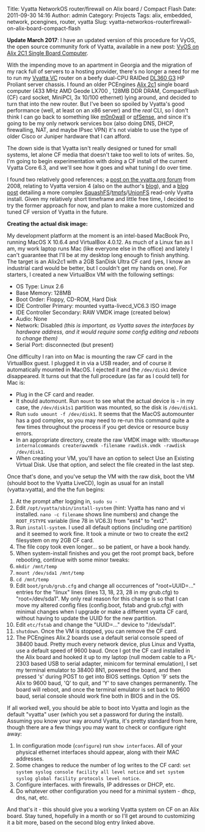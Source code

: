 Title: Vyatta NetworkOS router/firewall on Alix board / Compact Flash
Date: 2011-09-30 14:16
Author: admin
Category: Projects
Tags: alix, embedded, network, pcengines, router, vyatta
Slug: vyatta-networkos-routerfirewall-on-alix-board-compact-flash

__Update March 2017__: I have an updated version of this procedure for VyOS,
the open source community fork of Vyatta, available in a new post:
[VyOS on Alix 2C1 Single Board Computer](/2017/03/vyos-on-alix-2c1-single-board-computer/).

With the impending move to an apartment in Georgia and the migration of
my rack full of servers to a hosting provider, there's no longer a need
for me to run my [Vyatta VC](http://www.vyatta.org/) router on a beefy
dual-CPU RAIDed [DL360
G3](http://h18000.www1.hp.com/products/quickspecs/11504_na/11504_na.HTML)
HP Proliant server chassis. I found an older PCEngines [Alix
2c1](http://pcengines.ch/alix2c1.htm) single board computer (433 MHz AMD
Geode LX700 , 128MB DDR DRAM, CompactFlash (CF) card socket, MiniPCI, 3x
10/100 ethernet) lying around, and decided to turn that into the new
router. But I've been so spoiled by Vyatta's good performance (well, at
least on an x86 server) and the *real* CLI, so I don't think I can go
back to something like [m0n0wall](http://m0n0.ch/wall/) or
[pfSense](http://www.pfsense.org/), and since it's going to be my only
network services box (also doing DNS, DHCP, firewalling, NAT, and maybe
IPsec VPN) it's not viable to use the type of older Cisco or Juniper
hardware that I can afford.

The down side is that Vyatta isn't really designed or tuned for small
systems, let alone CF media that doesn't take too well to lots of
writes. So, I'm going to begin experimentation with doing a CF install
of the current Vyatta Core 6.3, and we'll see how it goes and what
tuning I do over time.

I found two relatively good references; a [post on the vyatta.org
forum](http://www.vyatta.org/forum/viewtopic.php?t=502) from 2008,
relating to Vyatta version 4 (also on the author's
[blog](http://dataflip.blogspot.com/2008/06/optimizing-vyatta-for-compact-flash.html)),
and a [blog
post](http://peytongroup.wordpress.com/2010/02/16/vyatta-community-on-a-compact-flash/)
detailing a more complex
[SquashFS](http://squashfs.sourceforge.net/)/[tmpfs](http://en.wikipedia.org/wiki/Tmpfs)/[UnionFS](http://unionfs.filesystems.org/)
read-only Vyatta install. Given my relatively short timeframe and little
free time, I decided to try the former approach for now, and plan to
make a more customized and tuned CF version of Vyatta in the future.

**Creating the actual disk image:**

My development platform at the moment is an intel-based MacBook Pro,
running MacOS X 10.6.4 and VirtualBox 4.0.12. As much of a Linux fan as
I am, my work laptop runs Mac (like everyone else in the office) and
lately I can't guarantee that I'll be at my desktop long enough to
finish anything. The target is an Alix2c1 with a 2GB SanDisk Ultra CF
card (yes, I know an industrial card would be better, but I couldn't get
my hands on one). For starters, I created a new VirtualBox VM with the
following settings:

-   OS Type: Linux 2.6
-   Base Memory: 128MB
-   Boot Order: Floppy, CD-ROM, Hard Disk
-   IDE Controller Primary: mounted vyatta-livecd\_VC6.3 ISO image
-   IDE Controller Secondary: RAW VMDK image (created below)
-   Audio: None
-   Network: Disabled *(this is important, as Vyatta saves the
    interfaces by hardware address, and it would require some config
    editing and reboots to change them)*
-   Serial Port: disconnected (but present)

One difficulty I ran into on Mac is mounting the raw CF card in the
VirtualBox guest. I plugged it in via a USB reader, and of course it
automatically mounted in MacOS. I ejected it and the `/dev/disk1` device
disappeared. It turns out that the full procedure (as far as I could
tell) for Mac is:

-   Plug in the CF card and reader.
-   It should automount. Run `mount` to see what the actual device is -
    in my case, the `/dev/disk1s1` partition was mounted, so the disk is
    `/dev/disk1`.
-   Run `sudo umount -f /dev/disk1`. It seems that the MacOS automounter
    has a god complex, so you may need to re-run this command quite a
    few times throughout the process if you get device or resource busy
    errors.
-   In an appropriate directory, create the raw VMDK image with:
    `VBoxManage internalcommands createrawvmdk -filename rawdisk.vmdk -rawdisk /dev/disk1`.
-   When creating your VM, you'll have an option to select Use an
    Existing Virtual Disk. Use that option, and select the file created
    in the last step.

Once that's done, and you've setup the VM with the raw disk, boot the VM
(should boot to the Vyatta LiveCD), login as usual for an install
(vyatta:vyatta), and the the fun begins:

1.  At the prompt after logging in, `sudo su -`
2.  Edit `/opt/vyatta/sbin/install-system` (hint: Vyatta has nano and vi
    installed. `nano -c filename` shows line numbers) and change the
    `ROOT_FSTYPE` variable (line 78 in VC6.3) from "ext4" to "ext2".
3.  Run `install-system`. I used all default options (including one
    partition) and it seemed to work fine. It took a minute or two to
    create the ext2 filesystem on my 2GB CF card.
4.  The file copy took even longer... so be patient, or have a book
    handy.
5.  When system-install finishes and you get the root prompt back,
    before rebooting, continue with some minor tweaks:
6.  `mkdir /mnt/temp`
7.  `mount /dev/sda1 /mnt/temp`
8.  `cd /mnt/temp`
9.  Edit `boot/grub/grub.cfg` and change all occurrences of
    "root=UUID=..." entries for the "linux" lines (lines 13, 18, 23, 28
    in my grub.cfg) to "root=/dev/sda1". My only real reason for this
    change is so that I can move my altered config files (config.boot,
    fstab and grub.cfg) with minimal changes when I upgrade or make a
    different vyatta CF card, without having to update the UUID for the
    new partition.
10. Edit `etc/fstab` and change the "UUID=..." device to "/dev/sda1".
11. `shutdown`. Once the VM is stopped, you can remove the CF card.
12. The PCEngines Alix.2 boards use a default serial console speed of
    38400 baud. Pretty much every network device, plus Linux and Vyatta,
    use a default speed of 9600 baud. Once I got the CF card installed
    in the Alix board and hooked it up to my laptop (null modem cable to
    a PL-2303 based USB to serial adapter, minicom for terminal
    emulation), I set my terminal emulator to 38400 8N1, powered the
    board, and then pressed 's' during POST to get into BIOS settings.
    Option '9' sets the Alix to 9600 baud, 'Q' to quit, and 'Y' to save
    changes permanently. The board will reboot, and once the terminal
    emulator is set back to 9600 baud, serial console should work fine
    both in BIOS and in the OS.

If all worked well, you should be able to boot into Vyatta and login as
the default "vyatta" user (which you set a password for during the
install). Assuming you know your way around Vyatta, it's pretty standard
from here, though there are a few things you may want to check or
configure right away:

1.  In configuration mode (`configure`) run `show interfaces`. All of
    your physical ethernet interfaces should appear, along with their
    MAC addresses.
2.  Some changes to reduce the number of log writes to the CF card:
    `set system syslog console facility all level notice` and
    `set system syslog global facility protocols level notice`.
3.  Configure interfaces. with firewalls, IP addresses or DHCP, etc.
4.  Do whatever other configuration you need for a minimal system -
    dhcp, dns, nat, etc.

And that's it - this should give you a working Vyatta system on CF on an
Alix board. Stay tuned, hopefully in a month or so I'll get around to
customizing it a bit more, based on the second blog entry linked above.
